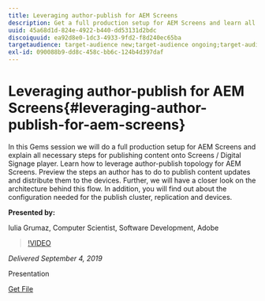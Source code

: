 ```yaml
---
title: Leveraging author-publish for AEM Screens
description: Get a full production setup for AEM Screens and learn all necessary steps for publishing content onto Screens / Digital Signage player.
uuid: 45a68d1d-824e-4922-b440-dd53131d2bdc
discoiquuid: ea92d8e0-1dc3-4933-9fd2-f8d240ec65ba
targetaudience: target-audience new;target-audience ongoing;target-audience upgrader
exl-id: 090088b9-dd8c-458c-bb6c-124b4d397daf
---
```

# Leveraging author-publish for AEM Screens{#leveraging-author-publish-for-aem-screens}

In this Gems session we will do a full production setup for AEM Screens and explain all necessary steps for publishing content onto Screens / Digital Signage player. Learn how to leverage author-publish topology for AEM Screens. Preview the steps an author has to do to publish content updates and distribute them to the devices. Further, we will have a closer look on the architecture behind this flow. In addition, you will find out about the configuration needed for the publish cluster, replication and devices.

**Presented by:**

Iulia Grumaz, Computer Scientist, Software Development, Adobe

>[!VIDEO](https://video.tv.adobe.com/v/28706/?quality=9)

*Delivered September 4, 2019*

Presentation

[Get File](assets/leveraging-author-publish-aem-screens-final.pdf)
